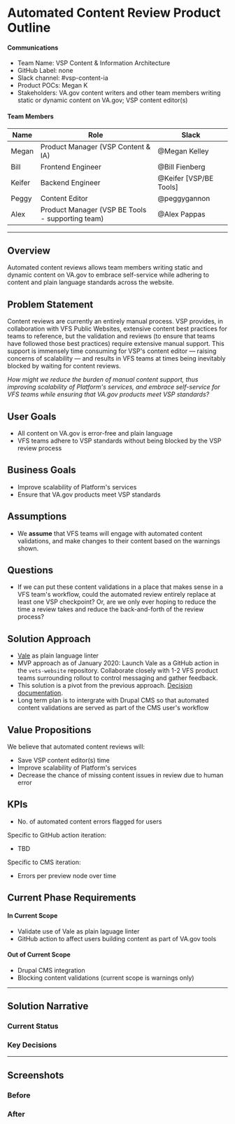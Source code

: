 # Automated Content Review Product Outline

#### Communications
- Team Name: VSP Content & Information Architecture
- GitHub Label: none
- Slack channel: #vsp-content-ia
- Product POCs: Megan K
- Stakeholders: VA.gov content writers and other team members writing static or dynamic content on VA.gov; VSP content editor(s)

#### Team Members

|Name|Role|Slack|
|---|---|---|
|Megan|Product Manager (VSP Content & IA) |@Megan Kelley|
|Bill|Frontend Engineer|@Bill Fienberg|
|Keifer|Backend Engineer|@Keifer [VSP/BE Tools]|
|Peggy|Content Editor|@peggygannon|
|Alex|Product Manager (VSP BE Tools - supporting team)|@Alex Pappas|

---

## Overview
Automated content reviews allows team members writing static and dynamic content on VA.gov to embrace self-service while adhering to content and plain language standards across the website.

## Problem Statement
Content reviews are currently an entirely manual process. VSP provides, in collaboration with VFS Public Websites, extensive content best practices for teams to reference, but the validation and reviews (to ensure that teams have followed those best practices) require extensive manual support. This support is immensely time consuming for VSP's content editor — raising concerns of scalability — and results in VFS teams at times being inevitably blocked by waiting for content reviews.

_How might we reduce the burden of manual content support, thus improving scalability of Platform's services, and embrace self-service for VFS teams while ensuring that VA.gov products meet VSP standards?_
 
## User Goals

- All content on VA.gov is error-free and plain language
- VFS teams adhere to VSP standards without being blocked by the VSP review process

## Business Goals

- Improve scalability of Platform's services
- Ensure that VA.gov products meet VSP standards 

## Assumptions

- We **assume** that VFS teams will engage with automated content validations, and make changes to their content based on the warnings shown.

## Questions

- If we can put these content validations in a place that makes sense in a VFS team's workflow, could the automated review entirely replace at least one VSP checkpoint? Or, are we only ever hoping to reduce the time a review takes and reduce the back-and-forth of the review process? 

## Solution Approach

- [Vale](https://github.com/apps/vale-linter) as plain language linter
- MVP approach as of January 2020: Launch Vale as a GitHub action in the `vets-website` repository. Collaborate closely with 1-2 VFS product teams surrounding rollout to control messaging and gather feedback.
- This solution is a pivot from the previous approach. [Decision documentation](https://github.com/department-of-veterans-affairs/va.gov-team/blob/master/platform/content/automated-content-review/decisions.md).
- Long term plan is to intergrate with Drupal CMS so that automated content validations are served as part of the CMS user's workflow

## Value Propositions

We believe that automated content reviews will:

- Save VSP content editor(s) time
- Improve scalability of Platform's services
- Decrease the chance of missing content issues in review due to human error

## KPIs

- No. of automated content errors flagged for users

Specific to GitHub action iteration: 

- TBD

Specific to CMS iteration:

- Errors per preview node over time

## Current Phase Requirements

#### In Current Scope

- Validate use of Vale as plain laguage linter
- GitHub action to affect users building content as part of VA.gov tools

#### Out of Current Scope

- Drupal CMS integration
- Blocking content validations (current scope is warnings only)

---

## Solution Narrative

### Current Status

### Key Decisions

---
   
## Screenshots

### Before

### After
